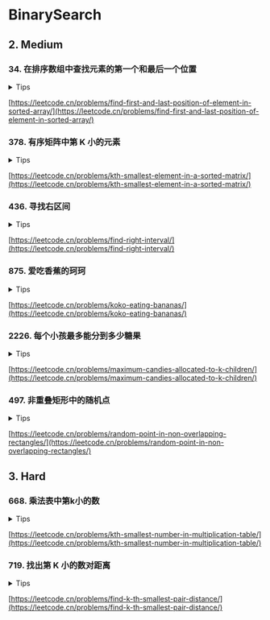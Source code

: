 # BinarySearch

## 2. Medium

### 34. 在排序数组中查找元素的第一个和最后一个位置

<details>
<summary>Tips</summary>

1. 蓝红二分查找
2. b站
3. [https://www.bilibili.com/video/BV1d54y1q7k7?spm_id_from=333.337.search-card.all.click](https://www.bilibili.com/video/BV1d54y1q7k7?spm_id_from=333.337.search-card.all.click)

</details>

[https://leetcode.cn/problems/find-first-and-last-position-of-element-in-sorted-array/](https://leetcode.cn/problems/find-first-and-last-position-of-element-in-sorted-array/)

### 378. 有序矩阵中第 K 小的元素

<details>
<summary>Tips</summary>

1. 是对值的数量做蓝红二分,不是下标
2. 为什么值二分的结果一定在数组里?
3. 因为返回时的结果是数组中第k小的结果
4. 如果不在数组里,那么第k小的是谁呢?

</details>

[https://leetcode.cn/problems/kth-smallest-element-in-a-sorted-matrix/](https://leetcode.cn/problems/kth-smallest-element-in-a-sorted-matrix/)

### 436. 寻找右区间

<details>
<summary>Tips</summary>

1. 对每个右区间二分搜索,找出>=有区间的最小的做区间,可能没有做区间
2. 可以用二维数组排序代替HashMap和List的存储

</details>

[https://leetcode.cn/problems/find-right-interval/](https://leetcode.cn/problems/find-right-interval/)

### 875. 爱吃香蕉的珂珂

<details>
<summary>Tips</summary>

1. 对值进行二分查找
2. 下界是1(一小时最少吃一根)-1,上界是堆的最大值+1
3. isBlue为吃香蕉速度为mid时所花时间>h,所以最终返回r

</details>

[https://leetcode.cn/problems/koko-eating-bananas/](https://leetcode.cn/problems/koko-eating-bananas/)

### 2226. 每个小孩最多能分到多少糖果

<details>
<summary>Tips</summary>

1. 对值进行二分查找
2. 下界为0(1-1),上界为平均值+1
3. isBlue:按照mid分的堆数>=k,也就是最大的堆数,返回l

</details>

[https://leetcode.cn/problems/maximum-candies-allocated-to-k-children/](https://leetcode.cn/problems/maximum-candies-allocated-to-k-children/)

### 497. 非重叠矩形中的随机点

<details>
<summary>Tips</summary>

1. 因为是等概率所以直接在rects随机不等的因为各矩形的面积不同
2. 所以要按照面积随机,然后二分找到矩形,再在矩形里随机

</details>


[https://leetcode.cn/problems/random-point-in-non-overlapping-rectangles/](https://leetcode.cn/problems/random-point-in-non-overlapping-rectangles/)

## 3. Hard

### 668. 乘法表中第k小的数

<details>
<summary>Tips</summary>

1. 和378题一样

</details>

[https://leetcode.cn/problems/kth-smallest-number-in-multiplication-table/](https://leetcode.cn/problems/kth-smallest-number-in-multiplication-table/)

### 719. 找出第 K 小的数对距离

<details>
<summary>Tips</summary>

1. 对值二分然后统计对数,l应该是0-1,r应该是最大差值+1
2. isBlue为小于等于差值m的对数<k,返回r

</details>

[https://leetcode.cn/problems/find-k-th-smallest-pair-distance/](https://leetcode.cn/problems/find-k-th-smallest-pair-distance/)